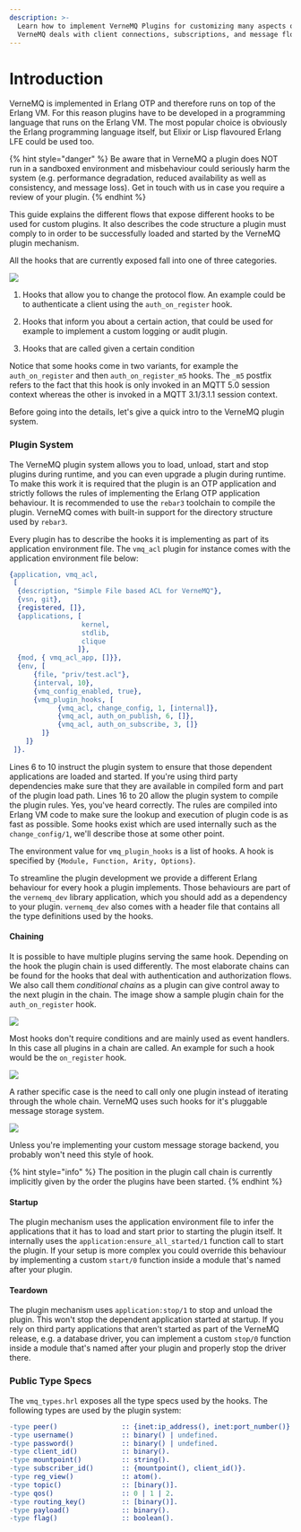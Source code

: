 ```yaml
---
description: >-
  Learn how to implement VerneMQ Plugins for customizing many aspects of  how
  VerneMQ deals with client connections, subscriptions, and message flows.
---
```


# Introduction

VerneMQ is implemented in Erlang OTP and therefore runs on top of the Erlang VM. For this reason plugins have to be developed in a programming language that runs on the Erlang VM. The most popular choice is obviously the Erlang programming language itself, but Elixir or Lisp flavoured Erlang LFE could be used too.

{% hint style="danger" %}
Be aware that in VerneMQ a plugin does NOT run in a sandboxed environment and misbehaviour could seriously harm the system \(e.g. performance degradation, reduced availability as well as consistency, and message loss\). Get in touch with us in case you require a review of your plugin.
{% endhint %}

This guide explains the different flows that expose different hooks to be used for custom plugins. It also describes the code structure a plugin must comply to in order to be successfully loaded and started by the VerneMQ plugin mechanism.

All the hooks that are currently exposed fall into one of three categories.

![](../.gitbook/assets/flow_legend.png)

1. Hooks that allow you to change the protocol flow. An example could be to
   authenticate a client using the `auth_on_register` hook.

2. Hooks that inform you about a certain action, that could be used for
   example to implement a custom logging or audit plugin.

3. Hooks that are called given a certain condition

Notice that some hooks come in two variants, for example the `auth_on_register`
and then `auth_on_register_m5` hooks. The `_m5` postfix refers to the fact that
this hook is only invoked in an MQTT 5.0 session context whereas the other is
invoked in a MQTT 3.1/3.1.1 session context.

Before going into the details, let's give a quick intro to the VerneMQ plugin system.

### Plugin System

The VerneMQ plugin system allows you to load, unload, start and stop plugins during runtime, and you can even upgrade a plugin during runtime. To make this work it is required that the plugin is an OTP application and strictly follows the rules of implementing the Erlang OTP application behaviour. It is recommended to use the `rebar3` toolchain to compile the plugin. VerneMQ comes with built-in support for the directory structure used by `rebar3`.

Every plugin has to describe the hooks it is implementing as part of its application environment file. The `vmq_acl` plugin for instance comes with the application environment file below:

```erlang
{application, vmq_acl,
 [
  {description, "Simple File based ACL for VerneMQ"},
  {vsn, git},
  {registered, []},
  {applications, [
                  kernel,
                  stdlib,
                  clique
                 ]},
  {mod, { vmq_acl_app, []}},
  {env, [
      {file, "priv/test.acl"},
      {interval, 10},
      {vmq_config_enabled, true},
      {vmq_plugin_hooks, [
            {vmq_acl, change_config, 1, [internal]},
            {vmq_acl, auth_on_publish, 6, []},
            {vmq_acl, auth_on_subscribe, 3, []}
        ]}
    ]}
 ]}.
```

Lines 6 to 10 instruct the plugin system to ensure that those dependent applications are loaded and started. If you're using third party dependencies make sure that they are available in compiled form and part of the plugin load path. Lines 16 to 20 allow the plugin system to compile the plugin rules. Yes, you've heard correctly. The rules are compiled into Erlang VM code to make sure the lookup and execution of plugin code is as fast as possible. Some hooks exist which are used internally such as the `change_config/1`, we'll describe those at some other point.

The environment value for `vmq_plugin_hooks` is a list of hooks. A hook is specified by `{Module, Function, Arity, Options}`.

To streamline the plugin development we provide a different Erlang behaviour for every hook a plugin implements. Those behaviours are part of the `vernemq_dev` library application, which you should add as a dependency to your plugin. `vernemq_dev` also comes with a header file that contains all the type definitions used by the hooks.

#### Chaining

It is possible to have multiple plugins serving the same hook. Depending on the hook the plugin chain is used differently. The most elaborate chains can be found for the hooks that deal with authentication and authorization flows. We also call them _conditional chains_ as a plugin can give control away to the next plugin in the chain. The image show a sample plugin chain for the `auth_on_register` hook.

![](../.gitbook/assets/all_till_ok.png)

Most hooks don't require conditions and are mainly used as event handlers. In this case all plugins in a chain are called. An example for such a hook would be the `on_register` hook.

![](../.gitbook/assets/all.png)

A rather specific case is the need to call only one plugin instead of iterating through the whole chain. VerneMQ uses such hooks for it's pluggable message storage system.

![](../.gitbook/assets/only.png)

Unless you're implementing your custom message storage backend, you probably won't need this style of hook.

{% hint style="info" %}
The position in the plugin call chain is currently implicitly given by the order the plugins have been started.
{% endhint %}

#### Startup

The plugin mechanism uses the application environment file to infer the applications that it has to load and start prior to starting the plugin itself. It internally uses the `application:ensure_all_started/1` function call to start the plugin. If your setup is more complex you could override this behaviour by implementing a custom `start/0` function inside a module that's named after your plugin.

#### Teardown

The plugin mechanism uses `application:stop/1` to stop and unload the plugin. This won't stop the dependent application started at startup. If you rely on third party applications that aren't started as part of the VerneMQ release, e.g. a database driver, you can implement a custom `stop/0` function inside a module that's named after your plugin and properly stop the driver there.

### Public Type Specs

The `vmq_types.hrl` exposes all the type specs used by the hooks. The following types are used by the plugin system:

```erlang
-type peer()                :: {inet:ip_address(), inet:port_number()}.
-type username()            :: binary() | undefined.
-type password()            :: binary() | undefined.
-type client_id()           :: binary().
-type mountpoint()          :: string().
-type subscriber_id()       :: {mountpoint(), client_id()}.
-type reg_view()            :: atom().
-type topic()               :: [binary()].
-type qos()                 :: 0 | 1 | 2.
-type routing_key()         :: [binary()].
-type payload()             :: binary().
-type flag()                :: boolean().
```

